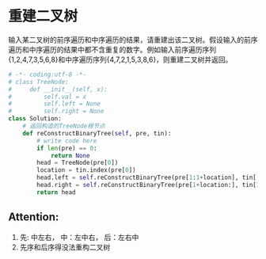 # 重建二叉树

输入某二叉树的前序遍历和中序遍历的结果，请重建出该二叉树。假设输入的前序遍历和中序遍历的结果中都不含重复的数字。例如输入前序遍历序列{1,2,4,7,3,5,6,8}和中序遍历序列{4,7,2,1,5,3,8,6}，则重建二叉树并返回。

```python
# -*- coding:utf-8 -*-
# class TreeNode:
#     def __init__(self, x):
#         self.val = x
#         self.left = None
#         self.right = None
class Solution:
    # 返回构造的TreeNode根节点
    def reConstructBinaryTree(self, pre, tin):
        # write code here
        if len(pre) == 0:
            return None
        head = TreeNode(pre[0])
        location = tin.index(pre[0])
        head.left = self.reConstructBinaryTree(pre[1:1+location], tin[:location])
        head.right = self.reConstructBinaryTree(pre[1+location:], tin[1+location:])
        return head

```

## Attention:
1. 先: 中左右， 中：左中右， 后：左右中
2. 先序和后序得没法重构二叉树